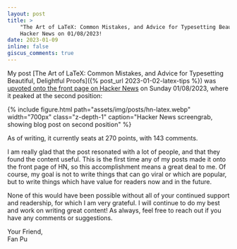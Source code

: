 ```yaml
---
layout: post
title: >
    "The Art of LaTeX: Common Mistakes, and Advice for Typesetting Beautiful, Delightful Proofs" made it onto the front page of
    Hacker News on 01/08/2023!
date: 2023-01-09
inline: false
giscus_comments: true
---
```


My post [The Art of LaTeX: Common Mistakes, and Advice for Typesetting Beautiful, Delightful Proofs]({% post_url
2023-01-02-latex-tips %}) was [upvoted onto the front page on Hacker News](https://news.ycombinator.com/item?id=34299304)
on Sunday 01/08/2023, where it peaked at the second position:

{% include figure.html 
  path="assets/img/posts/hn-latex.webp" 
  width="700px"
  class="z-depth-1" 
  caption="Hacker News screengrab, showing blog post on second position"
%}

As of writing, it currently seats at 270 points, with 143 comments.

I am really glad that the post resonated with a lot of people, and that they
found the content useful. This is the first time any of my posts made it onto
the front page of HN, so this accomplishment means a great deal to me. Of
course, my goal is not to write things that can go viral or which are popular,
but to write things which have value for readers now and in the future.

None of this would have been possible without all of your continued support and
readership, for which I am very grateful. I will continue to do my best
and work on writing great content! As always, feel free to reach out if you
have any comments or suggestions.

Your Friend,
<br>
Fan Pu